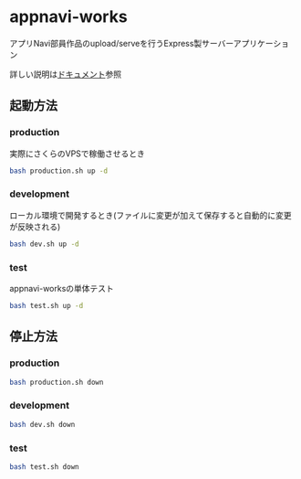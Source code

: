 # appnavi-works

アプリNavi部員作品のupload/serveを行うExpress製サーバーアプリケーション

詳しい説明は[ドキュメント](docs/index.md)参照

## 起動方法

### production

実際にさくらのVPSで稼働させるとき

```sh
bash production.sh up -d
```

### development

ローカル環境で開発するとき(ファイルに変更が加えて保存すると自動的に変更が反映される)

```sh
bash dev.sh up -d
```

### test

appnavi-worksの単体テスト

```sh
bash test.sh up -d
```

## 停止方法

### production

```sh
bash production.sh down
```

### development

```sh
bash dev.sh down
```

### test

```sh
bash test.sh down
```
